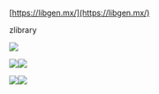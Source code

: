[https://libgen.mx/](https://libgen.mx/)

zlibrary 

![](https://cdn.nlark.com/yuque/0/2025/png/33753661/1740042106972-464edff0-ffc1-4d5c-bfc2-f5aad04c39c9.png)

![](https://cdn.nlark.com/yuque/0/2025/png/33753661/1740042130563-9ed29892-0395-4cc7-ab68-b718fc737edf.png)![](https://cdn.nlark.com/yuque/0/2025/png/33753661/1740041942915-902b93f3-42d0-4cad-81c0-424742575fda.png)

![](https://cdn.nlark.com/yuque/0/2025/png/33753661/1740042139923-b8a53999-f4f9-477d-b38a-fce110468e38.png)![](https://cdn.nlark.com/yuque/0/2025/png/33753661/1740042158254-00189c01-d0c8-4873-aa8c-ae47baa74430.png)

